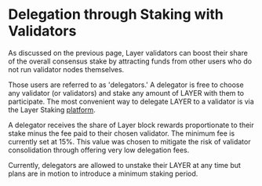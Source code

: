 # Delegation through Staking with Validators

As discussed on the previous page, Layer validators can boost their share of the overall consensus stake by attracting funds from other users who do not run validator nodes themselves.

Those users are referred to as 'delegators.' A delegator is free to choose any validator (or validators) and stake any amount of LAYER with them to participate. The most convenient way to delegate LAYER to a validator is via the Layer Staking [platform](https://staking.layerscan.org).

A delegator receives the share of Layer block rewards proportionate to their stake minus the fee paid to their chosen validator. The minimum fee is currently set at 15%. This value was chosen to mitigate the risk of validator consolidation through offering very low delegation fees.

Currently, delegators are allowed to unstake their LAYER at any time but plans are in motion to introduce a minimum staking period.
